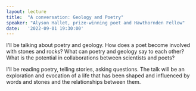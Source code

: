 ```yaml
---
layout: lecture
title:  "A conversation: Geology and Poetry"
speaker: "Alyson Hallet, prize-winning poet and Hawthornden Fellow"
date:   '2022-09-01 19:30:00'
---
```

I'll be talking about poetry and geology. How does a poet become involved with stones and rocks?
What can poetry and geology say to each other? What is the potential in collaborations between scientists and poets?

I'll be reading poetry, telling stories, asking questions. The talk will be an exploration and evocation of a life that has been shaped and influenced by words and stones and the relationships between them.